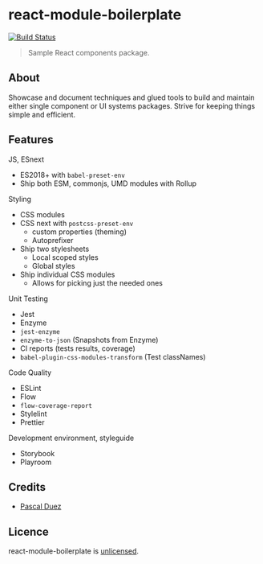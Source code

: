# react-module-boilerplate

[![Build Status][travis-image]][travis-url]

> Sample React components package.

## About

Showcase and document techniques and glued tools to build and maintain either
single component or UI systems packages.
Strive for keeping things simple and efficient.

## Features

JS, ESnext

- ES2018+ with `babel-preset-env`
- Ship both ESM, commonjs, UMD modules with Rollup

Styling

- CSS modules
- CSS next with `postcss-preset-env`
  - custom properties (theming)
  - Autoprefixer
- Ship two stylesheets
  - Local scoped styles
  - Global styles
- Ship individual CSS modules
  - Allows for picking just the needed ones

Unit Testing

- Jest
- Enzyme
- `jest-enzyme`
- `enzyme-to-json` (Snapshots from Enzyme)
- CI reports (tests results, coverage)
- `babel-plugin-css-modules-transform` (Test classNames)

Code Quality

- ESLint
- Flow
- `flow-coverage-report`
- Stylelint
- Prettier

Development environment, styleguide

- Storybook
- Playroom

## Credits

- [Pascal Duez](https://github.com/pascalduez)

## Licence

react-module-boilerplate is [unlicensed](http://unlicense.org/).

[travis-url]: https://travis-ci.org/pascalduez/react-module-boilerplate?branch=master
[travis-image]: http://img.shields.io/travis/pascalduez/react-module-boilerplate.svg?style=flat-square
[license-image]: http://img.shields.io/npm/l/postcss-apply.svg?style=flat-square
[license-url]: UNLICENSE
